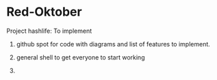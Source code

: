 # Red-Oktober
Project hashlife:
To implement
1. github spot for code with diagrams and list of features to implement.

2. general shell to get everyone to start working

3. 